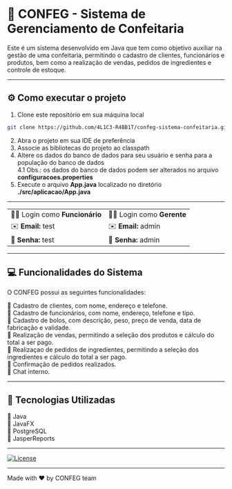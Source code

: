 # 🍰 CONFEG - Sistema de Gerenciamento de Confeitaria

Este é um sistema desenvolvido em Java que tem como objetivo auxiliar na gestão de uma confeitaria, permitindo o cadastro de clientes, funcionários e produtos, bem como a realização de vendas, pedidos de ingredientes e controle de estoque.

--- 

## ⚙️ Como executar o projeto

1. Clone este repositório em sua máquina local
```bash
git clone https://github.com/4L1C3-R4BB1T/confeg-sistema-confeitaria.git
```
2. Abra o projeto em sua IDE de preferência
3. Associe as bibliotecas do projeto ao classpath
4. Altere os dados do banco de dados para seu usuário e senha para a população do banco de dados  
  4.1 Obs.: os dados do banco de dados podem ser alterados no arquivo **configuracoes.properties**
5. Execute o arquivo **App.java** localizado no diretório **./src/aplicacao/App.java**

---

|                                |                            |
| ------------------------------ | -------------------------- |
| 👩‍💼 Login como **Funcionário** | 🧑‍💼 Login como **Gerente**  |
| ✉️ **Email:** test            | ✉️ **Email:** admin        |
| 🔑 **Senha:** test            | 🔑 **Senha:** admin        |

---

## 💻 Funcionalidades do Sistema

O CONFEG possui as seguintes funcionalidades:

🔸 Cadastro de clientes, com nome, endereço e telefone.  
🔸 Cadastro de funcionários, com nome, endereço, telefone e tipo.  
🔸 Cadastro de bolos, com descrição, peso, preço de venda, data de fabricação e validade.  
🔸 Realização de vendas, permitindo a seleção dos produtos e cálculo do total a ser pago.  
🔸 Realizaçao de pedidos de ingredientes, permitindo a seleção dos ingredientes e cálculo do total a ser pago.  
🔸 Confirmação de pedidos realizados.  
🔸 Chat interno.

---

## 🔧 Tecnologias Utilizadas 

🔸 Java  
🔸 JavaFX  
🔸 PostgreSQL  
🔸 JasperReports  

---

[![License](https://img.shields.io/github/license/4L1C3-R4BB1T/animal-rescue?style=for-the-badge)](https://github.com/4L1C3-R4BB1T/confeg-sistema-confeitaria/blob/main/LICENSE)

---

Made with ❤️ by CONFEG team